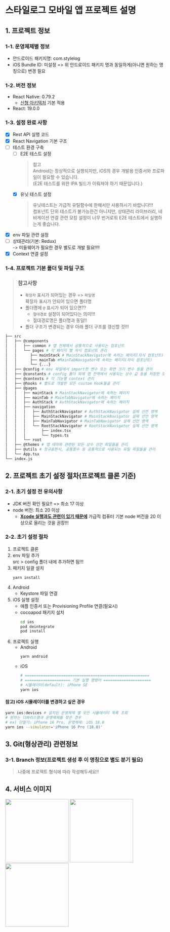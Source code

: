 # 스타일로그 모바일 앱 프로젝트 설명

## 1. 프로젝트 정보

### 1-1. 운영체제별 정보

- 안드로이드 패키지명: com.stylelog
- iOS Bundle ID: 미설정 => 위 안드로이드 패키지 명과 동일하게(아니면 원하는 명칭으로) 변경 필요

### 1-2. 버전 정보

- React Native: 0.79.2
  - [신형 아키텍처](https://reactnative.dev/architecture/landing-page) 기본 적용
- React: 19.0.0

### 1-3. 설정 완료 사항

- [x] Rest API 실행 코드
- [x] React Navigation 기본 구조
- [ ] 테스트 환경 구축
  - [ ] E2E 테스트 설정
    > 참고  
    > Android는 정상적으로 실행되지만, iOS의 경우 개발용 인증서와 프로파일이 필요할 수 있습니다.  
    > (E2E 테스트를 위한 IPA 빌드가 이뤄져야 하기 때문입니다.)
  - [x] 유닛 테스트 설정
    > 유닛테스트는 가급적 유틸함수에 한해서만 사용하시기 바랍니다!!!  
    > 컴포넌트 단위 테스트가 불가능한건 아니지만, 상태관리 라이브러리, 네비게이션 연결 관련 모킹 설정이 너무 번거로워 E2E 테스트에서 실행하는게 좋습니다.
- [x] env 파일 관련 설정
- [ ] 상태관리(기본: Redux)  
       -> 미들웨어가 필요한 경우 별도로 개발 필요!!!!
- [x] Context 연결 설정

### 1-4. 프로젝트 기본 폴더 및 파일 구조

> ### 참고사항
>
> - `확장자` 표시가 되어있는 경우 => `파일명`  
>   확장자 표시가 안되어 있으면 폴더명
> - 폴더명에 `@` 표시가 되어 있으면??
>   - `절대경로` 설정이 되어있다는 의미!!!
>   - 절대경로명은 폴더명과 동일!!
> - 폴더 구조가 변경되는 경우 아래 폴더 구조를 갱신할 것!!!

```bash
├── src
│   ├── @components
│   │   ├── common # 앱 전체에서 공통적으로 사용되는 컴포넌트
│   │   └── pages # 각 페이지 별 자식 컴포넌트 관리
│   │      ├── mainStack # MainStackNavigator에 속하는 페이지(자식 컴포넌트)
│   │      ├── mainTab #MainTabNavigator에 속하는 페이지(자식 컴포넌트)
│   │      └── {...}
│   ├── @config # env 파일에서 import한 변수 또는 화면 크기 변수 등을 관리
│   ├── @constants # config 폴더 외에 앱 전역에서 사용되는 상수 값 등을 저장한 모든 파일을 관리
│   ├── @contexts # 각 기능별 context 관리
│   ├── @hooks # 별도로 개발한 모든 custom Hook들을 관리
│   ├── @pages
│   │   ├── mainStack # MainStackNavigator에 속하는 페이지
│   │   ├── mainTab # MainTabNavigator에 속하는 페이지
│   │   ├── AuthStack # AuthStackNavigator에 속하는 페이지
│   │   ├── navigation
│   │   │   ├── AuthStackNavigator # AuthStackNavigator 실제 선언 영역
│   │   │   ├── MainStackNavigator # MainStackNavigator 실제 선언 영역
│   │   │   ├── MainTabNavigator # MainTabNavigator 실제 선언 영역
│   │   │   └── RootStackNavigator # RootStackNavigator 실제 선언 영역
│   │   │       ├── index.tsx
│   │   │       └── types.ts
│   │   └── root
│   ├── @themes # 앱 테마와 관련된 모든 상수 선언 파일들을 관리
│   ├── @utils # 정규표현식, 공통함수 등 공통적으로 사용되는 유틸 파일들을 관리
│   └── App.tsx
└── index.js
```

## 2. 프로젝트 초기 설정 절차(프로젝트 클론 기준)

### 2-1. 초기 설정 전 유의사항

- JDK 버전 확인 필요!! => 최소 17 이상
- node 버전: 최소 20 이상
  - **<u>Xcode 실행과도 관련이 있기 때문에</u>** 가급적 컴퓨터 기본 node 버전을 20 이상으로 올리는 것을 권장!!!

### 2-2. 초기 설정 절차

1. 프로젝트 클론
2. env 파일 추가  
   src > config 폴더 내에 추가하면 됨!!!
3. 패키지 일괄 설치
   ```bash
   yarn install
   ```
4. Android
   - Keystore 파일 연결
5. iOS 실행 설정
   - 애플 인증서 또는 Provisioning Profile 연결(필요시)
   - cocoapod 패키지 설치
     ```bash
     cd ios
     pod deintegrate
     pod install
     ```
6. 프로젝트 실행
   - Android
     ```bash
     yarn android
     ```
   - iOS
     ```bash
     # =======================================================
     # ==================== 기본 실행 명령어 =====================
     # 시뮬레이터(default): iPhone SE
     yarn ios
     ```

#### 참고) iOS 시뮬레이터를 변경하고 싶은 경우

```bash
yarn ios:devices # 설치된 운영체제 별 모든 시뮬레이터 목록 조회
# 원하는 디바이스명과 운영체제를 찾은 경우
# ex) 단말기: iPhone 16 Pro, 운영체제: iOS 18.0
yarn ios --simulator='iPhone 16 Pro (18.0)'
```

## 3. Git(형상관리) 관련정보

### 3-1. Branch 정보(프로젝트 생성 후 이 명칭으로 별도 분기 필요)

> 나중에 프로젝트 형식에 따라 작성해두세요!!

## 4. 서비스 이미지

<p align="left">
  <img src="https://fejumvuajiwc28287693.gcdn.ntruss.com/stylelog/Screenshot_20250605_142614_StyleLog.jpg" width="200px">
  <img src="https://fejumvuajiwc28287693.gcdn.ntruss.com/stylelog/Screenshot_20250603_145104_StyleLog.jpg" width="200px">
  <img src="https://fejumvuajiwc28287693.gcdn.ntruss.com/stylelog/Screenshot_20250605_141605_StyleLog.jpg" width="200px">
</p>

